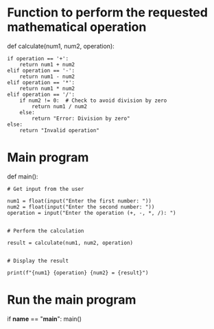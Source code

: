 # Function to perform the requested mathematical operation

def calculate(num1, num2, operation):
    
    if operation == '+':
        return num1 + num2
    elif operation == '-':
        return num1 - num2
    elif operation == '*':
        return num1 * num2
    elif operation == '/':
        if num2 != 0:  # Check to avoid division by zero
            return num1 / num2
        else:
            return "Error: Division by zero"
    else:
        return "Invalid operation"


# Main program

def main():
    
    # Get input from the user
   
    num1 = float(input("Enter the first number: "))
    num2 = float(input("Enter the second number: "))
    operation = input("Enter the operation (+, -, *, /): ")

    
    # Perform the calculation
   
    result = calculate(num1, num2, operation)

    
    # Display the result
    
    print(f"{num1} {operation} {num2} = {result}")


# Run the main program

if __name__ == "__main__":
    main()

